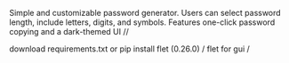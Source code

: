  Simple and customizable password generator. Users can select password length, include letters, digits, and symbols. Features one-click password copying and a dark-themed UI //

download requirements.txt or pip install flet (0.26.0) /
flet for gui /
